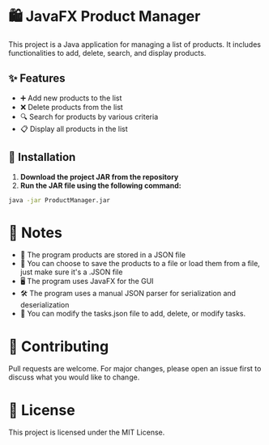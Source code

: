 # 🛍️ JavaFX Product Manager
This project is a Java application for managing a list of products. It includes functionalities to add, delete, search, and display products.

## ✨ Features
* ➕ Add new products to the list
* ❌ Delete products from the list
* 🔍 Search for products by various criteria
* 📋 Display all products in the list

## 🚀 Installation
1. **Download the project JAR from the repository**
2. **Run the JAR file using the following command:**
```bash
java -jar ProductManager.jar
```

# 📝 Notes
* 📂 The program products are stored in a JSON file
* 💾 You can choose to save the products to a file or load them from a file, just make sure it's a .JSON file
* 🖥️ The program uses JavaFX for the GUI
* 🛠️ The program uses a manual JSON parser for serialization and deserialization
* 📝 You can modify the tasks.json file to add, delete, or modify tasks.

# 🤝  Contributing 
Pull requests are welcome. 
For major changes, please open an issue first to discuss what you would like to change.

# 📄 License
This project is licensed under the MIT License.